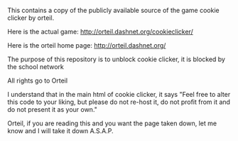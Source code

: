 This contains a copy of the publicly available source of the game cookie clicker by orteil.  

Here is the actual game:
http://orteil.dashnet.org/cookieclicker/

Here is the orteil home page:
http://orteil.dashnet.org/


The purpose of this repository is to unblock cookie clicker, it is blocked by the school network

All rights go to Orteil

I understand that in the main html of cookie clicker, it says "Feel free to alter this code to your liking, but please do not re-host it, do not profit from it and do not present it as your own." 

Orteil, if you are reading this and you want the page taken down, let me know and I will take it down A.S.A.P.
